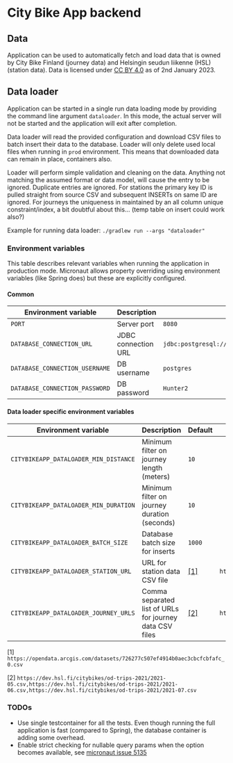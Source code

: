 # City Bike App backend

## Data

Application can be used to automatically fetch and load data that is owned by City Bike Finland (journey data) and
Helsingin seudun liikenne (HSL) (station data). Data is licensed
under [CC BY 4.0](https://creativecommons.org/licenses/by/4.0/) as of 2nd January 2023.

## Data loader

Application can be started in a single run data loading mode by providing the command line argument `dataloader`. In
this mode, the actual server will not be started and the application will exit after completion.

Data loader will read the provided configuration and download CSV files to batch insert their data to the database.
Loader will only delete used local files when running in `prod` environment. This means that downloaded data can remain
in place,
containers also.

Loader will perform simple validation and cleaning on the data. Anything not matching the assumed format or data model,
will cause the entry to be ignored. Duplicate entries are ignored. For stations the primary key ID is pulled straight
from source CSV and subsequent INSERTs on same ID are ignored. For journeys the uniqueness in maintained by an all
column unique constraint/index, a bit doubtful about this... (temp table on insert could work also?)

Example for running data loader: `./gradlew run --args "dataloader"`

### Environment variables

This table describes relevant variables when running the application in production mode. Micronaut allows property
overriding using environment variables (like Spring does) but these are explicitly configured.

#### Common

| Environment variable                 | Description                                     | Default                                                   | Required | Example                                                   |
|--------------------------------------|-------------------------------------------------|-----------------------------------------------------------|----------|-----------------------------------------------------------|
| `PORT`                               | Server port                                     | `8080`                                                    |          |                                                           |
| `DATABASE_CONNECTION_URL`            | JDBC connection URL                             | `jdbc:postgresql://host.docker.internal:5432/citybikeapp` |          | `jdbc:postgresql://foo.bar:5432/packlister`               |
| `DATABASE_CONNECTION_USERNAME`       | DB username                                     | `postgres`                                                |          | `foo`                                                     |
| `DATABASE_CONNECTION_PASSWORD`       | DB password                                     | `Hunter2`                                                 |          | `bar`                                                     |

#### Data loader specific environment variables

| Environment variable                  | Description                                             | Default                 | Example                                                   |
|---------------------------------------|---------------------------------------------------------|-------------------------|-----------------------------------------------------------|
| `CITYBIKEAPP_DATALOADER_MIN_DISTANCE` | Minimum filter on journey length (meters)               | `10`                    |                                                           |
| `CITYBIKEAPP_DATALOADER_MIN_DURATION` | Minimum filter on journey duration (seconds)            | `10`                    |                                                           |
| `CITYBIKEAPP_DATALOADER_BATCH_SIZE`   | Database batch size for inserts                         | `1000`                  |                                                           |
| `CITYBIKEAPP_DATALOADER_STATION_URL`  | URL for station data CSV file                           | [[1]](#default_station) | `http://foo.bar/file.csv`                                 |
| `CITYBIKEAPP_DATALOADER_JOURNEY_URLS` | Comma separated list of URLs for journey data CSV files | [[2]](#default_journey) | `http://foo.bar/journey1.csv,http://foo.bar/journey2.csv` |

<a id="default_station"></a>[1] `https://opendata.arcgis.com/datasets/726277c507ef4914b0aec3cbcfcbfafc_0.csv`

<a id="default_journey"></a>[2] `https://dev.hsl.fi/citybikes/od-trips-2021/2021-05.csv,https://dev.hsl.fi/citybikes/od-trips-2021/2021-06.csv,https://dev.hsl.fi/citybikes/od-trips-2021/2021-07.csv`

### TODOs

* Use single testcontainer for all the tests. Even though running the full application is fast (compared to Spring), the
  database container is adding some overhead.
* Enable strict checking for nullable query params when the option becomes available,
  see [micronaut issue 5135](https://github.com/micronaut-projects/micronaut-core/issues/5135)
